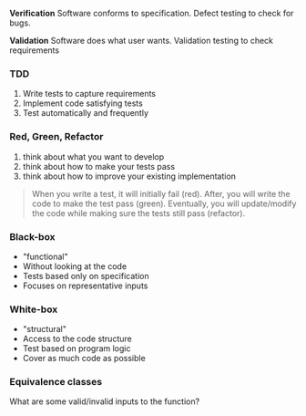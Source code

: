 **Verification**
Software conforms to specification. Defect testing to check for bugs.

**Validation**
Software does what user wants. Validation testing to check requirements


### TDD
1. Write tests to capture requirements
2. Implement code satisfying tests
3. Test automatically and frequently

### Red, Green, Refactor
1. think about what you want to develop
2. think about how to make your tests pass
3. think about how to improve your existing implementation

> When you write a test, it will initially fail (red). After, you will write the code to make the test pass (green). Eventually, you will update/modify the code while making sure the tests still pass (refactor).

### Black-box
- "functional"
- Without looking at the code 
- Tests based only on specification
- Focuses on representative inputs

### White-box
- "structural"
- Access to the code structure
- Test based on program logic
- Cover as much code as possible

### Equivalence classes
What are some valid/invalid inputs to the function?